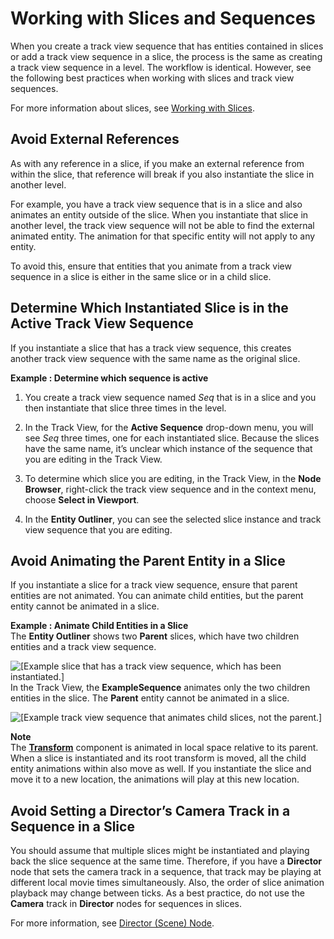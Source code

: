 # Working with Slices and Sequences<a name="working-with-slices-cinematic-sequences"></a>

When you create a track view sequence that has entities contained in slices or add a track view sequence in a slice, the process is the same as creating a track view sequence in a level\. The workflow is identical\. However, see the following best practices when working with slices and track view sequences\.

For more information about slices, see [Working with Slices](component-slices.md)\.

## Avoid External References<a name="avoid-external-references"></a>

As with any reference in a slice, if you make an external reference from within the slice, that reference will break if you also instantiate the slice in another level\.

For example, you have a track view sequence that is in a slice and also animates an entity outside of the slice\. When you instantiate that slice in another level, the track view sequence will not be able to find the external animated entity\. The animation for that specific entity will not apply to any entity\. 

To avoid this, ensure that entities that you animate from a track view sequence in a slice is either in the same slice or in a child slice\.

## Determine Which Instantiated Slice is in the Active Track View Sequence<a name="determine-the-slice-trackview"></a>

If you instantiate a slice that has a track view sequence, this creates another track view sequence with the same name as the original slice\.

**Example : Determine which sequence is active**  

1. You create a track view sequence named *Seq* that is in a slice and you then instantiate that slice three times in the level\. 

1. In the Track View, for the **Active Sequence** drop\-down menu, you will see *Seq* three times, one for each instantiated slice\. Because the slices have the same name, it’s unclear which instance of the sequence that you are editing in the Track View\.

1. To determine which slice you are editing, in the Track View, in the **Node Browser**, right\-click the track view sequence and in the context menu, choose **Select in Viewport**\. 

1. In the **Entity Outliner**, you can see the selected slice instance and track view sequence that you are editing\.

## Avoid Animating the Parent Entity in a Slice<a name="avoid-animating-root-node"></a>

If you instantiate a slice for a track view sequence, ensure that parent entities are not animated\. You can animate child entities, but the parent entity cannot be animated in a slice\.

**Example : Animate Child Entities in a Slice**  
The **Entity Outliner** shows two **Parent** slices, which have two children entities and a track view sequence\.  

![\[Example slice that has a track view sequence, which has been instantiated.\]](http://docs.aws.amazon.com/lumberyard/latest/userguide/images/cinematics/cinematics-slice-example-1.png)
In the Track View, the **ExampleSequence** animates only the two children entities in the slice\. The **Parent** entity cannot be animated in a slice\.   

![\[Example track view sequence that animates child slices, not the parent.\]](http://docs.aws.amazon.com/lumberyard/latest/userguide/images/cinematics/cinematics-slice-example-2.png)

**Note**  
The **[Transform](component-transform.md)** component is animated in local space relative to its parent\. When a slice is instantiated and its root transform is moved, all the child entity animations within also move as well\. If you instantiate the slice and move it to a new location, the animations will play at this new location\. 

## Avoid Setting a Director’s Camera Track in a Sequence in a Slice<a name="avoid-setting-director-camera-track"></a>

You should assume that multiple slices might be instantiated and playing back the slice sequence at the same time\. Therefore, if you have a **Director** node that sets the camera track in a sequence, that track may be playing at different local movie times simultaneously\. Also, the order of slice animation playback may change between ticks\. As a best practice, do not use the **Camera** track in **Director** nodes for sequences in slices\.

For more information, see [Director \(Scene\) Node](cinematics-track-view-nodes-director.md)\.